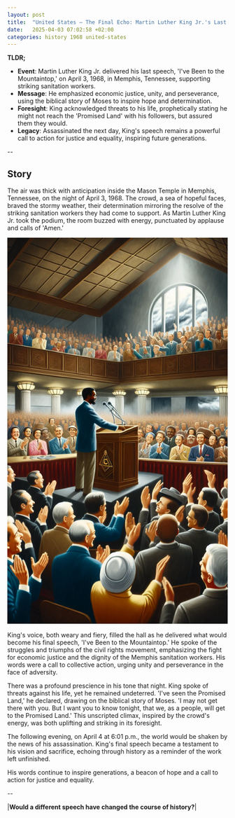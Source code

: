 ```yaml
---
layout: post
title:  "United States – The Final Echo: Martin Luther King Jr.'s Last Speech - April 3, 1968"
date:   2025-04-03 07:02:58 +02:00
categories: history 1968 united-states
---
```


**TLDR;**
- **Event**: Martin Luther King Jr. delivered his last speech, 'I've Been to the Mountaintop,' on April 3, 1968, in Memphis, Tennessee, supporting striking sanitation workers.
- **Message**: He emphasized economic justice, unity, and perseverance, using the biblical story of Moses to inspire hope and determination.
- **Foresight**: King acknowledged threats to his life, prophetically stating he might not reach the 'Promised Land' with his followers, but assured them they would.
- **Legacy**: Assassinated the next day, King's speech remains a powerful call to action for justice and equality, inspiring future generations.

--

## Story
The air was thick with anticipation inside the Mason Temple in Memphis, Tennessee, on the night of April 3, 1968. The crowd, a sea of hopeful faces, braved the stormy weather, their determination mirroring the resolve of the striking sanitation workers they had come to support. As Martin Luther King Jr. took the podium, the room buzzed with energy, punctuated by applause and calls of 'Amen.'

![Image](/assets/images/03_April_9dba776b76caa97ab21f23912a05e19b.webp)

King's voice, both weary and fiery, filled the hall as he delivered what would become his final speech, 'I've Been to the Mountaintop.' He spoke of the struggles and triumphs of the civil rights movement, emphasizing the fight for economic justice and the dignity of the Memphis sanitation workers. His words were a call to collective action, urging unity and perseverance in the face of adversity.

There was a profound prescience in his tone that night. King spoke of threats against his life, yet he remained undeterred. 'I've seen the Promised Land,' he declared, drawing on the biblical story of Moses. 'I may not get there with you. But I want you to know tonight, that we, as a people, will get to the Promised Land.' This unscripted climax, inspired by the crowd's energy, was both uplifting and striking in its foresight.

The following evening, on April 4 at 6:01 p.m., the world would be shaken by the news of his assassination. King's final speech became a testament to his vision and sacrifice, echoing through history as a reminder of the work left unfinished.

His words continue to inspire generations, a beacon of hope and a call to action for justice and equality.


--

|**Would a different speech have changed the course of history?**|

